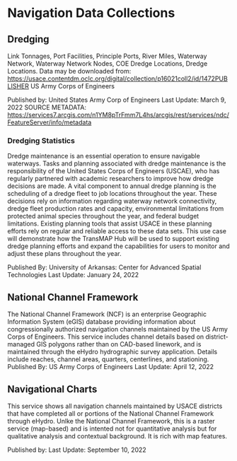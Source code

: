 # Navigation Data Collections

## Dredging

Link Tonnages, Port Facilities, Principle Ports, River Miles, Waterway Network, Waterway Network Nodes, COE Dredge Locations, Dredge Locations. Data may be downloaded from: https://usace.contentdm.oclc.org/digital/collection/p16021coll2/id/1472PUBLISHER
US Army Corps of Engineers

Published by: United States Army Corp of Engineers
Last Update: March 9, 2022
SOURCE METADATA: https://services7.arcgis.com/n1YM8pTrFmm7L4hs/arcgis/rest/services/ndc/FeatureServer/info/metadata

### Dredging Statistics

Dredge maintenance is an essential operation to ensure navigable waterways. Tasks and planning associated with dredge maintenance is the responsibility of the United States Corps of Engineers (USCAE), who has regularly partnered with academic researchers to improve how dredge decisions are made. A vital component to annual dredge planning is the scheduling of a dredge fleet to job locations throughout the year. These decisions rely on information regarding waterway network connectivity, dredge fleet production rates and capacity, environmental limitations from protected animal species throughout the year, and federal budget limitations. Existing planning tools that assist USACE in these planning efforts rely on regular and reliable access to these data sets. This use case will demonstrate how the TransMAP Hub will be used to support existing dredge planning efforts and expand the capabilities for users to monitor and adjust these plans throughout the year.

Published By: University of Arkansas: Center for Advanced Spatial Technologies
Last Update: January 24, 2022

## National Channel Framework

The National Channel Framework (NCF) is an enterprise Geographic Information System (eGIS) database providing information about congressionally authorized navigation channels maintained by the US Army Corps of Engineers. This service includes channel details based on district-managed GIS polygons rather than on CAD-based linework, and is maintained through the eHydro hydrographic survey application. Details include reaches, channel areas, quarters, centerlines, and stationing.
Published By: US Army Corps of Engineers
Last Update: April 12, 2022
## Navigational Charts

This service shows all navigation channels maintained by USACE districts that have completed all or portions of the National Channel Framework through eHydro. Unlke the National Channel Framework, this is a raster service (map-based) and is intented not for quantitative analysis but for qualitative analysis and contextual background. It is rich with map features.

Published by: 
Last Update: September 10, 2022
